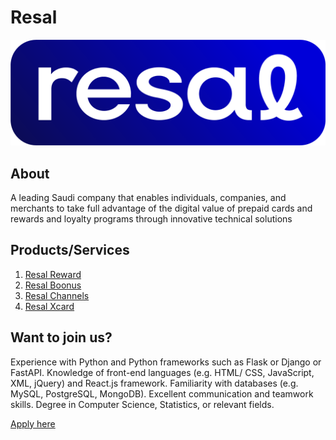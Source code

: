 # Resal

![resal logo](<brand & app logo.png>)
## About

A leading Saudi company that enables individuals, companies, and merchants to take full advantage of the digital value of prepaid cards and rewards and loyalty programs through innovative technical solutions

## Products/Services

1. [Resal Reward](https://gleerewards.resal.me/)
2. [Resal Boonus](https://www.resal.me/ar/boonus/home)
1. [Resal Channels](https://www.resal.me/ar/channels/home)
2. [Resal Xcard](https://www.resal.me/ar/xcard/home)
   


## Want to join us?

Experience with Python and Python frameworks such as Flask or Django or FastAPI.
Knowledge of front-end languages (e.g. HTML/ CSS, JavaScript, XML, jQuery) and React.js
framework.
Familiarity with databases (e.g. MySQL, PostgreSQL, MongoDB).
Excellent communication and teamwork skills.
Degree in Computer Science, Statistics, or relevant fields.

[Apply here](https://forms.gle/pv5dp4Fx9xjz8qQi6)
